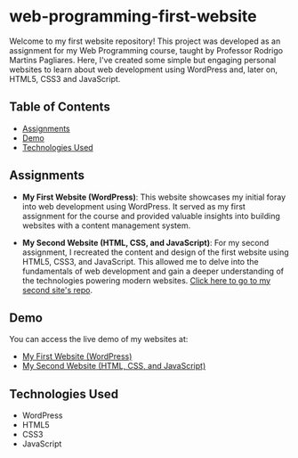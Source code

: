 # web-programming-first-website

Welcome to my first website repository! This project was developed as an assignment for my Web Programming course, taught by Professor Rodrigo Martins Pagliares. Here, I've created some simple but engaging personal websites to learn about web development using WordPress and, later on, HTML5, CSS3 and JavaScript.

## Table of Contents

- [Assignments](#assignments)
- [Demo](#demo)
- [Technologies Used](#technologies-used)

## Assignments

- **My First Website (WordPress)**:
  This website showcases my initial foray into web development using WordPress. It served as my first assignment for the course and provided valuable insights into building websites with a content management system.

- **My Second Website (HTML, CSS, and JavaScript)**:
  For my second assignment, I recreated the content and design of the first website using HTML5, CSS3, and JavaScript. This allowed me to delve into the fundamentals of web development and gain a deeper understanding of the technologies powering modern websites. [Click here to go to my second site's repo](https://github.com/nicolelimat/web-programming-second-website).

## Demo

You can access the live demo of my websites at:
- [My First Website (WordPress)](https://nicolelimat.github.io/web-programming/)
- [My Second Website (HTML, CSS, and JavaScript)]((https://nicolelimat.github.io/web-programming-second-website/))

## Technologies Used

- WordPress
- HTML5
- CSS3
- JavaScript
